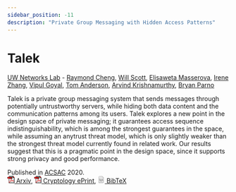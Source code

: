 ```yaml
---
sidebar_position: -11
description: "Private Group Messaging with Hidden Access Patterns"
---
```


# Talek

[UW Networks Lab](https://netlab.cs.washington.edu/) - [Raymond Cheng](https://www.raymondcheng.net/), [Will Scott](https://wills.co.tt/), [Elisaweta Masserova](https://csd.cmu.edu/people/graduate-student/elisaweta-masserova), [Irene Zhang](http://irenezhang.net/), [Vipul Goyal](https://www.cs.cmu.edu/~goyal/), [Tom Anderson](https://www.cs.washington.edu/people/faculty/tom), [Arvind Krishnamurthy](https://www.cs.washington.edu/people/faculty/arvind), [Bryan Parno](https://www.csd.cs.cmu.edu/people/faculty/bryan-parno)

Talek is a private group messaging system that sends messages through potentially untrustworthy servers, while hiding both data content and the communication patterns among its users. Talek explores a new point in the design space of private messaging; it guarantees access sequence indistinguishability, which is among the strongest guarantees in the space, while assuming an anytrust threat model, which is only slightly weaker than the strongest threat model currently found in related work. Our results suggest that this is a pragmatic point in the design space, since it supports strong privacy and good performance.

Published in [ACSAC](https://www.acsac.org/) 2020.   
[![pdf](/img/ico/pdf.gif) Arxiv](https://arxiv.org/abs/2001.08250),
[![pdf](/img/ico/pdf.gif) Cryptology ePrint](https://eprint.iacr.org/2020/066.pdf),
[![tex](/img/ico/tex.png) BibTeX](https://dblp.uni-trier.de/rec/conf/acsac/0001SMZGAKP20.html?view=bibtex)